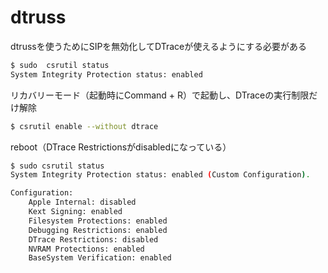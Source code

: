 # dtruss
dtrussを使うためにSIPを無効化してDTraceが使えるようにする必要がある
```bash
$ sudo  csrutil status
System Integrity Protection status: enabled
```

リカバリーモード（起動時にCommand + R）で起動し、DTraceの実行制限だけ解除
```bash
$ csrutil enable --without dtrace
```

reboot（DTrace Restrictionsがdisabledになっている）
```bash
$ sudo csrutil status
System Integrity Protection status: enabled (Custom Configuration).

Configuration:
    Apple Internal: disabled
    Kext Signing: enabled
    Filesystem Protections: enabled
    Debugging Restrictions: enabled
    DTrace Restrictions: disabled
    NVRAM Protections: enabled
    BaseSystem Verification: enabled
```

